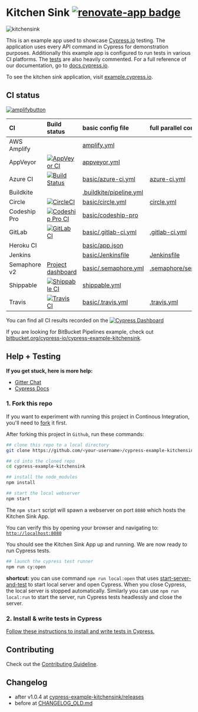# Kitchen Sink [![renovate-app badge][renovate-badge]][renovate-app]

![kitchensink](https://cloud.githubusercontent.com/assets/1268976/14084252/e309e370-f4e7-11e5-9562-24f516563ac9.gif)

This is an example app used to showcase [Cypress.io](https://www.cypress.io/) testing. The application uses every API command in Cypress for demonstration purposes. Additionally this example app is configured to run tests in various CI platforms. The [tests](https://github.com/cypress-io/cypress-example-kitchensink/blob/master/cypress/integration/examples) are also heavily commented. For a full reference of our documentation, go to [docs.cypress.io](https://docs.cypress.io/).

To see the kitchen sink application, visit [example.cypress.io](https://example.cypress.io/).

[renovate-badge]: https://img.shields.io/badge/renovate-app-blue.svg
[renovate-app]: https://renovateapp.com/

## CI status

[![amplifybutton](https://oneclick.amplifyapp.com/button.svg)](https://console.aws.amazon.com/amplify/home#/deploy?repo=https://github.com/cypress-io/cypress-example-kitchensink)

CI | Build status | basic config file | full parallel config
:--- | :--- | :--- | :---
AWS Amplify | | [amplify.yml](amplify.yml) |
AppVeyor | [![AppVeyor CI](https://ci.appveyor.com/api/projects/status/bo4x59pha1eb18de?svg=true)](https://ci.appveyor.com/project/cypress-io/cypress-example-kitchensink) | [appveyor.yml](appveyor.yml)
Azure CI | [![Build Status](https://cypress-io.visualstudio.com/cypress-example-kitchensink/_apis/build/status/cypress-io.cypress-example-kitchensink?branchName=master)](https://cypress-io.visualstudio.com/cypress-example-kitchensink/_build/latest?definitionId=2&branchName=master) | [basic/azure-ci.yml](basic/azure-ci.yml) | [azure-ci.yml](azure-ci.yml)
Buildkite | | [.buildkite/pipeline.yml](.buildkite/pipeline.yml)
Circle | [![CircleCI](https://circleci.com/gh/cypress-io/cypress-example-kitchensink/tree/master.svg?style=svg)](https://circleci.com/gh/cypress-io/cypress-example-kitchensink/tree/master) | [basic/circle.yml](basic/circle.yml) | [circle.yml](circle.yml)
Codeship Pro | [ ![Codeship Pro CI](https://app.codeship.com/projects/8d6a20c0-b70e-0133-41c6-56e5cd60fbd0/status?branch=master)](https://app.codeship.com/projects/134609) | [basic/codeship-pro](basic/codeship-pro)
GitLab | [![GitLab CI](https://gitlab.com/cypress-io/cypress-example-kitchensink/badges/master/pipeline.svg)](https://gitlab.com/cypress-io/cypress-example-kitchensink/commits/master) | [basic/.gitlab-ci.yml](basic/.gitlab-ci.yml) | [.gitlab-ci.yml](.gitlab-ci.yml)
Heroku CI | | [basic/app.json](basic/app.json) |
Jenkins | | [basic/Jenkinsfile](basic/Jenkinsfile) | [Jenkinsfile](Jenkinsfile)
Semaphore v2 | [Project dashboard](https://cypress-io.semaphoreci.com/projects/cypress-example-kitchensink) | [basic/.semaphore.yml](basic/.semaphore.yml) | [.semaphore/semaphore.yml](.semaphore/semaphore.yml)
Shippable | [![Shippable CI](https://api.shippable.com/projects/56c38fdc1895ca4474743010/badge?branch=master)](https://app.shippable.com/github/cypress-io/cypress-example-kitchensink) | [shippable.yml](shippable.yml)
Travis | [![Travis CI](https://travis-ci.org/cypress-io/cypress-example-kitchensink.svg?branch=master)](https://travis-ci.org/cypress-io/cypress-example-kitchensink) | [basic/.travis.yml](basic/.travis.yml) | [.travis.yml](.travis.yml)

You can find all CI results recorded on the [![Cypress Dashboard](https://img.shields.io/badge/cypress-dashboard-brightgreen.svg)](https://dashboard.cypress.io/#/projects/4b7344/runs)

If you are looking for BitBucket Pipelines example, check out [bitbucket.org/cypress-io/cypress-example-kitchensink](https://bitbucket.org/cypress-io/cypress-example-kitchensink).

## Help + Testing

**If you get stuck, here is more help:**

* [Gitter Chat](https://gitter.im/cypress-io/cypress)
* [Cypress Docs](https://on.cypress.io)

### 1. Fork this repo

If you want to experiment with running this project in Continous Integration, you'll need to [fork](https://github.com/cypress-io/cypress-example-kitchensink#fork-destination-box) it first.

After forking this project in `Github`, run these commands:

```bash
## clone this repo to a local directory
git clone https://github.com/<your-username>/cypress-example-kitchensink.git

## cd into the cloned repo
cd cypress-example-kitchensink

## install the node_modules
npm install

## start the local webserver
npm start
```

The `npm start` script will spawn a webserver on port `8080` which hosts the Kitchen Sink App.

You can verify this by opening your browser and navigating to: [`http://localhost:8080`](http://localhost:8080)

You should see the Kitchen Sink App up and running. We are now ready to run Cypress tests.

```bash
## launch the cypress test runner
npm run cy:open
```

**shortcut:** you can use command `npm run local:open` that uses [start-server-and-test](https://github.com/bahmutov/start-server-and-test) to start local server and open Cypress. When you close Cypress, the local server is stopped automatically. Similarly you can use `npm run local:run` to start the server, run Cypress tests headlessly and close the server.

### 2. Install & write tests in Cypress

[Follow these instructions to install and write tests in Cypress.](https://on.cypress.io/installing-cypress)

## Contributing

Check out the [Contributing Guideline](/CONTRIBUTING.md).

## Changelog

- after v1.0.4 at [cypress-example-kitchensink/releases](https://github.com/cypress-io/cypress-example-kitchensink/releases)
- before at [CHANGELOG_OLD.md](CHANGELOG_OLD.md)
